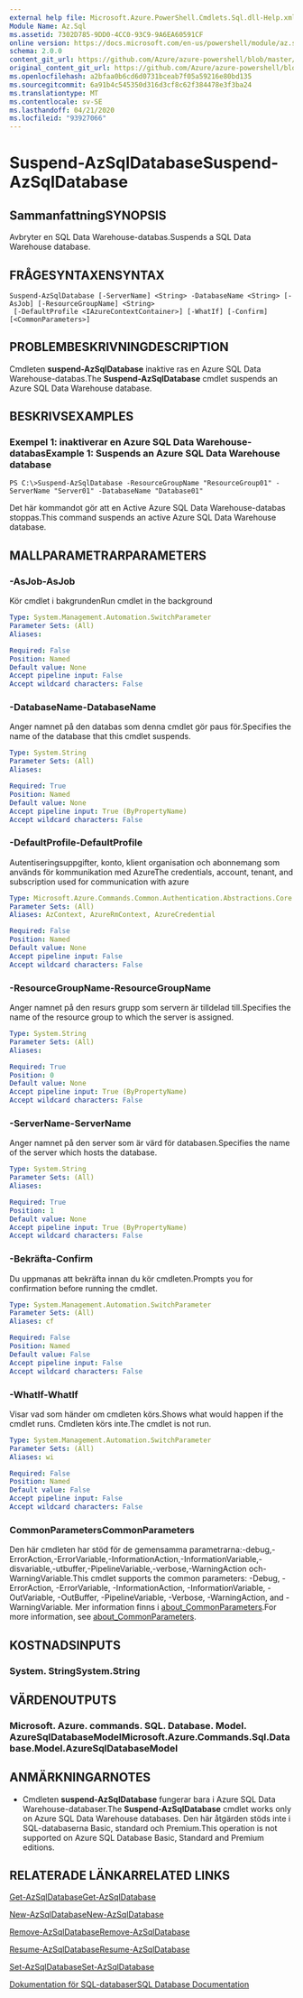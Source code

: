 ```yaml
---
external help file: Microsoft.Azure.PowerShell.Cmdlets.Sql.dll-Help.xml
Module Name: Az.Sql
ms.assetid: 7302D785-9DD0-4CC0-93C9-9A6EA60591CF
online version: https://docs.microsoft.com/en-us/powershell/module/az.sql/suspend-azsqldatabase
schema: 2.0.0
content_git_url: https://github.com/Azure/azure-powershell/blob/master/src/Sql/Sql/help/Suspend-AzSqlDatabase.md
original_content_git_url: https://github.com/Azure/azure-powershell/blob/master/src/Sql/Sql/help/Suspend-AzSqlDatabase.md
ms.openlocfilehash: a2bfaa0b6cd6d0731bceab7f05a59216e80bd135
ms.sourcegitcommit: 6a91b4c545350d316d3cf8c62f384478e3f3ba24
ms.translationtype: MT
ms.contentlocale: sv-SE
ms.lasthandoff: 04/21/2020
ms.locfileid: "93927066"
---
```

# <span data-ttu-id="31ea5-101">Suspend-AzSqlDatabase</span><span class="sxs-lookup"><span data-stu-id="31ea5-101">Suspend-AzSqlDatabase</span></span>

## <span data-ttu-id="31ea5-102">Sammanfattning</span><span class="sxs-lookup"><span data-stu-id="31ea5-102">SYNOPSIS</span></span>
<span data-ttu-id="31ea5-103">Avbryter en SQL Data Warehouse-databas.</span><span class="sxs-lookup"><span data-stu-id="31ea5-103">Suspends a SQL Data Warehouse database.</span></span>

## <span data-ttu-id="31ea5-104">FRÅGESYNTAXEN</span><span class="sxs-lookup"><span data-stu-id="31ea5-104">SYNTAX</span></span>

```
Suspend-AzSqlDatabase [-ServerName] <String> -DatabaseName <String> [-AsJob] [-ResourceGroupName] <String>
 [-DefaultProfile <IAzureContextContainer>] [-WhatIf] [-Confirm] [<CommonParameters>]
```

## <span data-ttu-id="31ea5-105">PROBLEMBESKRIVNING</span><span class="sxs-lookup"><span data-stu-id="31ea5-105">DESCRIPTION</span></span>
<span data-ttu-id="31ea5-106">Cmdleten **suspend-AzSqlDatabase** inaktive ras en Azure SQL Data Warehouse-databas.</span><span class="sxs-lookup"><span data-stu-id="31ea5-106">The **Suspend-AzSqlDatabase** cmdlet suspends an Azure SQL Data Warehouse database.</span></span>

## <span data-ttu-id="31ea5-107">BESKRIVS</span><span class="sxs-lookup"><span data-stu-id="31ea5-107">EXAMPLES</span></span>

### <span data-ttu-id="31ea5-108">Exempel 1: inaktiverar en Azure SQL Data Warehouse-databas</span><span class="sxs-lookup"><span data-stu-id="31ea5-108">Example 1: Suspends an Azure SQL Data Warehouse database</span></span>
```
PS C:\>Suspend-AzSqlDatabase -ResourceGroupName "ResourceGroup01" -ServerName "Server01" -DatabaseName "Database01"
```

<span data-ttu-id="31ea5-109">Det här kommandot gör att en Active Azure SQL Data Warehouse-databas stoppas.</span><span class="sxs-lookup"><span data-stu-id="31ea5-109">This command suspends an active Azure SQL Data Warehouse database.</span></span>

## <span data-ttu-id="31ea5-110">MALLPARAMETRAR</span><span class="sxs-lookup"><span data-stu-id="31ea5-110">PARAMETERS</span></span>

### <span data-ttu-id="31ea5-111">-AsJob</span><span class="sxs-lookup"><span data-stu-id="31ea5-111">-AsJob</span></span>
<span data-ttu-id="31ea5-112">Kör cmdlet i bakgrunden</span><span class="sxs-lookup"><span data-stu-id="31ea5-112">Run cmdlet in the background</span></span>

```yaml
Type: System.Management.Automation.SwitchParameter
Parameter Sets: (All)
Aliases:

Required: False
Position: Named
Default value: None
Accept pipeline input: False
Accept wildcard characters: False
```

### <span data-ttu-id="31ea5-113">-DatabaseName</span><span class="sxs-lookup"><span data-stu-id="31ea5-113">-DatabaseName</span></span>
<span data-ttu-id="31ea5-114">Anger namnet på den databas som denna cmdlet gör paus för.</span><span class="sxs-lookup"><span data-stu-id="31ea5-114">Specifies the name of the database that this cmdlet suspends.</span></span>

```yaml
Type: System.String
Parameter Sets: (All)
Aliases:

Required: True
Position: Named
Default value: None
Accept pipeline input: True (ByPropertyName)
Accept wildcard characters: False
```

### <span data-ttu-id="31ea5-115">-DefaultProfile</span><span class="sxs-lookup"><span data-stu-id="31ea5-115">-DefaultProfile</span></span>
<span data-ttu-id="31ea5-116">Autentiseringsuppgifter, konto, klient organisation och abonnemang som används för kommunikation med Azure</span><span class="sxs-lookup"><span data-stu-id="31ea5-116">The credentials, account, tenant, and subscription used for communication with azure</span></span>

```yaml
Type: Microsoft.Azure.Commands.Common.Authentication.Abstractions.Core.IAzureContextContainer
Parameter Sets: (All)
Aliases: AzContext, AzureRmContext, AzureCredential

Required: False
Position: Named
Default value: None
Accept pipeline input: False
Accept wildcard characters: False
```

### <span data-ttu-id="31ea5-117">-ResourceGroupName</span><span class="sxs-lookup"><span data-stu-id="31ea5-117">-ResourceGroupName</span></span>
<span data-ttu-id="31ea5-118">Anger namnet på den resurs grupp som servern är tilldelad till.</span><span class="sxs-lookup"><span data-stu-id="31ea5-118">Specifies the name of the resource group to which the server is assigned.</span></span>

```yaml
Type: System.String
Parameter Sets: (All)
Aliases:

Required: True
Position: 0
Default value: None
Accept pipeline input: True (ByPropertyName)
Accept wildcard characters: False
```

### <span data-ttu-id="31ea5-119">-ServerName</span><span class="sxs-lookup"><span data-stu-id="31ea5-119">-ServerName</span></span>
<span data-ttu-id="31ea5-120">Anger namnet på den server som är värd för databasen.</span><span class="sxs-lookup"><span data-stu-id="31ea5-120">Specifies the name of the server which hosts the database.</span></span>

```yaml
Type: System.String
Parameter Sets: (All)
Aliases:

Required: True
Position: 1
Default value: None
Accept pipeline input: True (ByPropertyName)
Accept wildcard characters: False
```

### <span data-ttu-id="31ea5-121">-Bekräfta</span><span class="sxs-lookup"><span data-stu-id="31ea5-121">-Confirm</span></span>
<span data-ttu-id="31ea5-122">Du uppmanas att bekräfta innan du kör cmdleten.</span><span class="sxs-lookup"><span data-stu-id="31ea5-122">Prompts you for confirmation before running the cmdlet.</span></span>

```yaml
Type: System.Management.Automation.SwitchParameter
Parameter Sets: (All)
Aliases: cf

Required: False
Position: Named
Default value: False
Accept pipeline input: False
Accept wildcard characters: False
```

### <span data-ttu-id="31ea5-123">-WhatIf</span><span class="sxs-lookup"><span data-stu-id="31ea5-123">-WhatIf</span></span>
<span data-ttu-id="31ea5-124">Visar vad som händer om cmdleten körs.</span><span class="sxs-lookup"><span data-stu-id="31ea5-124">Shows what would happen if the cmdlet runs.</span></span>
<span data-ttu-id="31ea5-125">Cmdleten körs inte.</span><span class="sxs-lookup"><span data-stu-id="31ea5-125">The cmdlet is not run.</span></span>

```yaml
Type: System.Management.Automation.SwitchParameter
Parameter Sets: (All)
Aliases: wi

Required: False
Position: Named
Default value: False
Accept pipeline input: False
Accept wildcard characters: False
```

### <span data-ttu-id="31ea5-126">CommonParameters</span><span class="sxs-lookup"><span data-stu-id="31ea5-126">CommonParameters</span></span>
<span data-ttu-id="31ea5-127">Den här cmdleten har stöd för de gemensamma parametrarna:-debug,-ErrorAction,-ErrorVariable,-InformationAction,-InformationVariable,-disvariable,-utbuffer,-PipelineVariable,-verbose,-WarningAction och-WarningVariable.</span><span class="sxs-lookup"><span data-stu-id="31ea5-127">This cmdlet supports the common parameters: -Debug, -ErrorAction, -ErrorVariable, -InformationAction, -InformationVariable, -OutVariable, -OutBuffer, -PipelineVariable, -Verbose, -WarningAction, and -WarningVariable.</span></span> <span data-ttu-id="31ea5-128">Mer information finns i [about_CommonParameters](http://go.microsoft.com/fwlink/?LinkID=113216).</span><span class="sxs-lookup"><span data-stu-id="31ea5-128">For more information, see [about_CommonParameters](http://go.microsoft.com/fwlink/?LinkID=113216).</span></span>

## <span data-ttu-id="31ea5-129">KOSTNADS</span><span class="sxs-lookup"><span data-stu-id="31ea5-129">INPUTS</span></span>

### <span data-ttu-id="31ea5-130">System. String</span><span class="sxs-lookup"><span data-stu-id="31ea5-130">System.String</span></span>

## <span data-ttu-id="31ea5-131">VÄRDEN</span><span class="sxs-lookup"><span data-stu-id="31ea5-131">OUTPUTS</span></span>

### <span data-ttu-id="31ea5-132">Microsoft. Azure. commands. SQL. Database. Model. AzureSqlDatabaseModel</span><span class="sxs-lookup"><span data-stu-id="31ea5-132">Microsoft.Azure.Commands.Sql.Database.Model.AzureSqlDatabaseModel</span></span>

## <span data-ttu-id="31ea5-133">ANMÄRKNINGAR</span><span class="sxs-lookup"><span data-stu-id="31ea5-133">NOTES</span></span>
* <span data-ttu-id="31ea5-134">Cmdleten **suspend-AzSqlDatabase** fungerar bara i Azure SQL Data Warehouse-databaser.</span><span class="sxs-lookup"><span data-stu-id="31ea5-134">The **Suspend-AzSqlDatabase** cmdlet works only on Azure SQL Data Warehouse databases.</span></span> <span data-ttu-id="31ea5-135">Den här åtgärden stöds inte i SQL-databaserna Basic, standard och Premium.</span><span class="sxs-lookup"><span data-stu-id="31ea5-135">This operation is not supported on Azure SQL Database Basic, Standard and Premium editions.</span></span>

## <span data-ttu-id="31ea5-136">RELATERADE LÄNKAR</span><span class="sxs-lookup"><span data-stu-id="31ea5-136">RELATED LINKS</span></span>

[<span data-ttu-id="31ea5-137">Get-AzSqlDatabase</span><span class="sxs-lookup"><span data-stu-id="31ea5-137">Get-AzSqlDatabase</span></span>](./Get-AzSqlDatabase.md)

[<span data-ttu-id="31ea5-138">New-AzSqlDatabase</span><span class="sxs-lookup"><span data-stu-id="31ea5-138">New-AzSqlDatabase</span></span>](./New-AzSqlDatabase.md)

[<span data-ttu-id="31ea5-139">Remove-AzSqlDatabase</span><span class="sxs-lookup"><span data-stu-id="31ea5-139">Remove-AzSqlDatabase</span></span>](./Remove-AzSqlDatabase.md)

[<span data-ttu-id="31ea5-140">Resume-AzSqlDatabase</span><span class="sxs-lookup"><span data-stu-id="31ea5-140">Resume-AzSqlDatabase</span></span>](./Resume-AzSqlDatabase.md)

[<span data-ttu-id="31ea5-141">Set-AzSqlDatabase</span><span class="sxs-lookup"><span data-stu-id="31ea5-141">Set-AzSqlDatabase</span></span>](./Set-AzSqlDatabase.md)

[<span data-ttu-id="31ea5-142">Dokumentation för SQL-databaser</span><span class="sxs-lookup"><span data-stu-id="31ea5-142">SQL Database Documentation</span></span>](https://docs.microsoft.com/azure/sql-database/)


